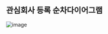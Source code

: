 ## 관심회사 등록 순차다이어그램
![image](https://github.com/Software-Engineering-0795-team1/Back-end/assets/129194613/2a321057-f6c0-4031-9d15-f9a2a4e05612)
